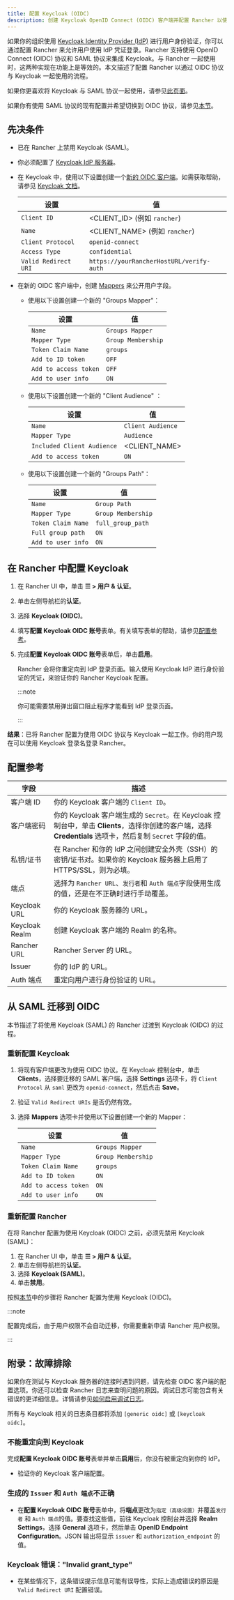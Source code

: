 ```yaml
---
title: 配置 Keycloak (OIDC)
description: 创建 Keycloak OpenID Connect (OIDC) 客户端并配置 Rancher 以使用 Keycloak。你的用户将能够使用他们的 Keycloak 登录名登录 Rancher。
---
```

如果你的组织使用 [Keycloak Identity Provider (IdP)](https://www.keycloak.org) 进行用户身份验证，你可以通过配置 Rancher 来允许用户使用 IdP 凭证登录。Rancher 支持使用 OpenID Connect (OIDC) 协议和 SAML 协议来集成 Keycloak。与 Rancher 一起使用时，这两种实现在功能上是等效的。本文描述了配置 Rancher 以通过 OIDC 协议与 Keycloak 一起使用的流程。

如果你更喜欢将 Keycloak 与 SAML 协议一起使用，请参见[此页面](configure-keycloak-saml.md)。

如果你有使用 SAML 协议的现有配置并希望切换到 OIDC 协议，请参见[本节](#从-saml-迁移到-oidc)。

## 先决条件

- 已在 Rancher 上禁用 Keycloak (SAML)。
- 你必须配置了 [Keycloak IdP 服务器](https://www.keycloak.org/docs/latest/server_installation/)。
- 在 Keycloak 中，使用以下设置创建一个[新的 OIDC 客户端](https://www.keycloak.org/docs/latest/server_admin/#oidc-clients)。如需获取帮助，请参见 [Keycloak 文档](https://www.keycloak.org/docs/latest/server_admin/#oidc-clients)。

   | 设置 | 值 |
   ------------|------------
   | `Client ID` | &lt;CLIENT_ID> (例如 `rancher`) |
   | `Name` | &lt;CLIENT_NAME> (例如 `rancher`) |
   | `Client Protocol` | `openid-connect` |
   | `Access Type` | `confidential` |
   | `Valid Redirect URI` | `https://yourRancherHostURL/verify-auth` |

- 在新的 OIDC 客户端中，创建 [Mappers](https://www.keycloak.org/docs/latest/server_admin/#_protocol-mappers) 来公开用户字段。
   - 使用以下设置创建一个新的 "Groups Mapper"：

      | 设置 | 值 |
      ------------|------------
      | `Name` | `Groups Mapper` |
      | `Mapper Type` | `Group Membership` |
      | `Token Claim Name` | `groups` |
      | `Add to ID token` | `OFF` |
      | `Add to access token` | `OFF` |
      | `Add to user info` | `ON` |

   - 使用以下设置创建一个新的 "Client Audience" ：

      | 设置 | 值 |
      ------------|------------
      | `Name` | `Client Audience` |
      | `Mapper Type` | `Audience` |
      | `Included Client Audience` | &lt;CLIENT_NAME> |
      | `Add to access token` | `ON` |

   - 使用以下设置创建一个新的 "Groups Path"：

      | 设置 | 值 |
      ------------|------------
      | `Name` | `Group Path` |
      | `Mapper Type` | `Group Membership` |
      | `Token Claim Name` | `full_group_path` |
      | `Full group path` | `ON` |
      | `Add to user info` | `ON` |

## 在 Rancher 中配置 Keycloak

1. 在 Rancher UI 中，单击 **☰ > 用户 & 认证**。
1. 单击左侧导航栏的**认证**。
1. 选择 **Keycloak (OIDC)**。
1. 填写**配置 Keycloak OIDC 账号**表单。有关填写表单的帮助，请参见[配置参考](#配置参考)。
1. 完成**配置 Keycloak OIDC 账号**表单后，单击**启用**。

   Rancher 会将你重定向到 IdP 登录页面。输入使用 Keycloak IdP 进行身份验证的凭证，来验证你的 Rancher Keycloak 配置。

   :::note

   你可能需要禁用弹出窗口阻止程序才能看到 IdP 登录页面。

   :::

**结果**：已将 Rancher 配置为使用 OIDC 协议与 Keycloak 一起工作。你的用户现在可以使用 Keycloak 登录名登录 Rancher。

## 配置参考

| 字段 | 描述 |
| ------------------------- | -------------------------------------------------------------------------------------------------------------------------------------------------------- |
| 客户端 ID | 你的 Keycloak 客户端的 `Client ID`。 |
| 客户端密码 | 你的 Keycloak 客户端生成的 `Secret`。在 Keycloak 控制台中，单击 **Clients**，选择你创建的客户端，选择 **Credentials** 选项卡，然后复制 `Secret` 字段的值。 |
| 私钥/证书 | 在 Rancher 和你的 IdP 之间创建安全外壳（SSH）的密钥/证书对。如果你的 Keycloak 服务器上启用了 HTTPS/SSL，则为必填。 |
| 端点 | 选择为 `Rancher URL`、`发行者`和 `Auth 端点`字段使用生成的值，还是在不正确时进行手动覆盖。 |
| Keycloak URL | 你的 Keycloak 服务器的 URL。 |
| Keycloak Realm | 创建 Keycloak 客户端的 Realm 的名称。 |
| Rancher URL | Rancher Server 的 URL。 |
| Issuer | 你的 IdP 的 URL。 |
| Auth 端点 | 重定向用户进行身份验证的 URL。 |

## 从 SAML 迁移到 OIDC

本节描述了将使用 Keycloak (SAML) 的 Rancher 过渡到 Keycloak (OIDC) 的过程。

### 重新配置 Keycloak

1. 将现有客户端更改为使用 OIDC 协议。在 Keycloak 控制台中，单击 **Clients**，选择要迁移的 SAML 客户端，选择 **Settings** 选项卡，将 `Client Protocol` 从 `saml` 更改为 `openid-connect`，然后点击 **Save**。

1. 验证 `Valid Redirect URIs` 是否仍然有效。

1. 选择 **Mappers** 选项卡并使用以下设置创建一个新的 Mapper：

   | 设置 | 值 |
   ------------|------------
   | `Name` | `Groups Mapper` |
   | `Mapper Type` | `Group Membership` |
   | `Token Claim Name` | `groups` |
   | `Add to ID token` | `ON` |
   | `Add to access token` | `ON` |
   | `Add to user info` | `ON` |

### 重新配置 Rancher

在将 Rancher 配置为使用 Keycloak (OIDC) 之前，必须先禁用 Keycloak (SAML)：

1. 在 Rancher UI 中，单击 **☰ > 用户 & 认证**。
1. 单击左侧导航栏的**认证**。
1. 选择 **Keycloak (SAML)**。
1. 单击**禁用**。

按照[本节](#在-rancher-中配置-keycloak)中的步骤将 Rancher 配置为使用 Keycloak (OIDC)。

:::note

配置完成后，由于用户权限不会自动迁移，你需要重新申请 Rancher 用户权限。

:::

## 附录：故障排除

如果你在测试与 Keycloak 服务器的连接时遇到问题，请先检查 OIDC 客户端的配置选项。你还可以检查 Rancher 日志来查明问题的原因。调试日志可能包含有关错误的更详细信息。详情请参见[如何启用调试日志](../../../../../faq/technical-items.md#如何启用调试日志记录？)。

所有与 Keycloak 相关的日志条目都将添加 `[generic oidc]` 或 `[keycloak oidc]`。

### 不能重定向到 Keycloak

完成**配置 Keycloak OIDC 账号**表单并单击**启用**后，你没有被重定向到你的 IdP。

* 验证你的 Keycloak 客户端配置。

### 生成的 `Issuer` 和 `Auth 端点`不正确

* 在**配置 Keycloak OIDC 账号**表单中，将**端点**更改为`指定（高级设置）`并覆盖`发行者` 和 `Auth 端点`的值。要查找这些值，前往 Keycloak 控制台并选择 **Realm Settings**，选择 **General** 选项卡，然后单击 **OpenID Endpoint Configuration**。JSON 输出将显示 `issuer` 和 `authorization_endpoint` 的值。

### Keycloak 错误："Invalid grant_type"

* 在某些情况下，这条错误提示信息可能有误导性，实际上造成错误的原因是 `Valid Redirect URI` 配置错误。
